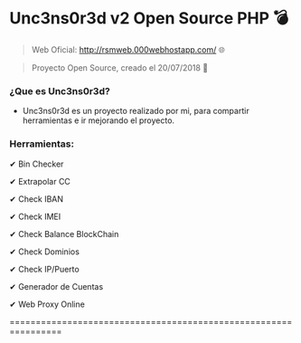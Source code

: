 # Unc3ns0r3d v2 Open Source PHP 💣


> Web Oficial: http://rsmweb.000webhostapp.com/ 🌐

> Proyecto Open Source, creado el 20/07/2018 📆

### ¿Que es Unc3ns0r3d?
- Unc3ns0r3d es un proyecto realizado por mi, para compartir herramientas e ir mejorando el proyecto.

### Herramientas:

✔ Bin Checker

✔ Extrapolar CC

✔ Check IBAN

✔ Check IMEI

✔ Check Balance BlockChain

✔ Check Dominios

✔ Check IP/Puerto

✔ Generador de Cuentas

✔ Web Proxy Online

================================================================

